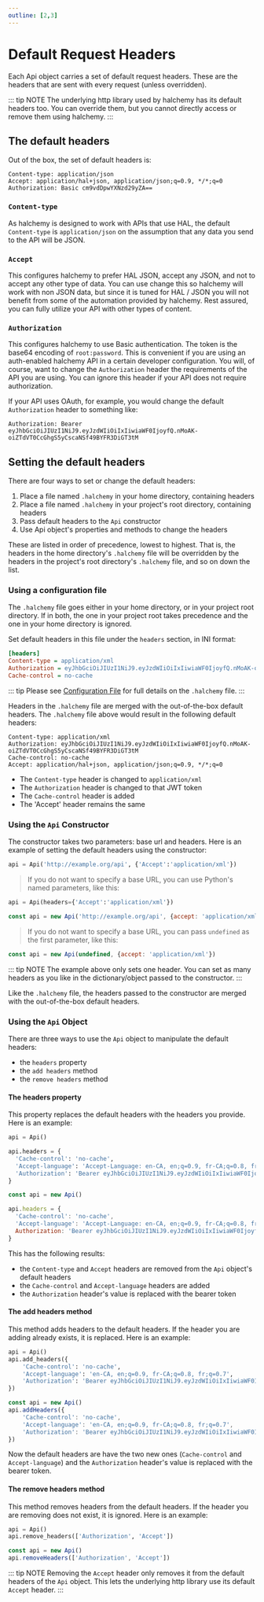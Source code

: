 ```yaml
---
outline: [2,3]
---
```

# Default Request Headers
Each Api object carries a set of default request headers.  These are the headers that are sent with every request (unless overridden).

::: tip NOTE
The underlying http library used by halchemy has its default headers too.  You can override them, but you cannot directly access or remove them using halchemy.
:::

## The default headers
Out of the box, the set of default headers is:

```http
Content-type: application/json
Accept: application/hal+json, application/json;q=0.9, */*;q=0
Authorization: Basic cm9vdDpwYXNzd29yZA==
```
### `Content-type`
As halchemy is designed to work with APIs that use HAL, the default `Content-type` is `application/json` on the assumption that any data you send to the API will be JSON.

### `Accept`
This configures halchemy to prefer HAL JSON, accept any JSON, and not to accept any other type of data.  You can use change this so halchemy will work with non JSON data, but since it is tuned for HAL / JSON you will not benefit from some of the automation provided by halchemy.  Rest assured, you can fully utilize your API with other types of content.

### `Authorization`
This configures halchemy to use Basic authentication.  The token is the base64 encoding of `root:password`.  This is convenient if you are using an auth-enabled halchemy API in a certain developer configuration.  You will, of course, want to change the `Authorization` header the requirements of the API you are using.  You can ignore this header if your API does not require authorization.

If your API uses OAuth, for example, you would change the default `Authorization` header to something like:

```http
Authorization: Bearer eyJhbGciOiJIUzI1NiJ9.eyJzdWIiOiIxIiwiaWF0IjoyfQ.nMoAK-oiZTdVT0CcGhgS5yCscaNSf49BYFR3DiGT3tM
```

## Setting the default headers
There are four ways to set or change the default headers:

1. Place a file named `.halchemy` in your home directory, containing headers
1. Place a file named `.halchemy` in your project's root directory, containing headers
1. Pass default headers to the `Api` constructor
1. Use Api object's properties and methods to change the headers

These are listed in order of precedence, lowest to highest.  That is, the headers in the home directory's `.halchemy` file will be overridden by the headers in the project's root directory's `.halchemy` file, and so on down the list.

### Using a configuration file
The `.halchemy` file goes either in your home directory, or in your project root directory.  If in both, the one in your project root takes precedence and the one in your home directory is ignored.

Set default headers in this file under the `headers` section, in INI format:

```ini
[headers]
Content-type = application/xml
Authorization = eyJhbGciOiJIUzI1NiJ9.eyJzdWIiOiIxIiwiaWF0IjoyfQ.nMoAK-oiZTdVT0CcGhgS5yCscaNSf49BYFR3DiGT3tM
Cache-control = no-cache
```
::: tip
Please see [Configuration File](/configuration/changing#configuration-file) for full details on the `.halchemy` file.
:::

Headers in the `.halchemy` file are merged with the out-of-the-box default headers.  The `.halchemy` file above would result in the following default headers:

```http
Content-type: application/xml
Authorization: eyJhbGciOiJIUzI1NiJ9.eyJzdWIiOiIxIiwiaWF0IjoyfQ.nMoAK-oiZTdVT0CcGhgS5yCscaNSf49BYFR3DiGT3tM
Cache-control: no-cache
Accept: application/hal+json, application/json;q=0.9, */*;q=0
```
* The `Content-type` header is changed to `application/xml`
* The `Authorization` header is changed to that JWT token
* The `Cache-control` header is added
* The 'Accept' header remains the same

### Using the `Api` Constructor
The constructor takes two parameters: base url and headers.  Here is an example of setting the default headers using the constructor:

<tabs>
<tab name="Python">

```python
api = Api('http://example.org/api', {'Accept':'application/xml'})
```
> If you do not want to specify a base URL, you can use Python's named parameters, like this:

```python
api = Api(headers={'Accept':'application/xml'})
```

</tab>

<tab name="JavaScript">

```javascript
const api = new Api('http://example.org/api', {accept: 'application/xml'})
```
> If you do not want to specify a base URL, you can pass `undefined` as the first parameter, like this:
```javascript
const api = new Api(undefined, {accept: 'application/xml'})
```
</tab>

<future-languages />
</tabs>

::: tip NOTE
The example above only sets one header.  You can set as many headers as you like in the dictionary/object passed to the constructor.
:::

Like the `.halchemy` file, the headers passed to the constructor are merged with the out-of-the-box default headers.

### Using the `Api` Object
There are three ways to use the `Api` object to manipulate the default headers:
* the `headers` property
* the `add headers` method
* the `remove headers` method

#### The headers property
This property replaces the default headers with the headers you provide.  Here is an example:

<tabs>
<tab name="Python">

```python
api = Api()

api.headers = {
  'Cache-control': 'no-cache',
  'Accept-language': 'Accept-Language: en-CA, en;q=0.9, fr-CA;q=0.8, fr;q=0.7',
  'Authorization': 'Bearer eyJhbGciOiJIUzI1NiJ9.eyJzdWIiOiIxIiwiaWF0IjoyfQ.nMoAK-oiZTdVT0CcGhgS5yCscaNSf49BYFR3DiGT3tM'
}
```
</tab>

<tab name="JavaScript">

```javascript
const api = new Api()

api.headers = {
  'Cache-control': 'no-cache',
  'Accept-language': 'Accept-Language: en-CA, en;q=0.9, fr-CA;q=0.8, fr;q=0.7',
  Authorization: 'Bearer eyJhbGciOiJIUzI1NiJ9.eyJzdWIiOiIxIiwiaWF0IjoyfQ.nMoAK-oiZTdVT0CcGhgS5yCscaNSf49BYFR3DiGT3tM'
}
```
</tab>

<future-languages />
</tabs>

This has the following results:
* the `Content-type` and `Accept` headers are removed from the `Api` object's default headers
* the `Cache-control` and `Accept-language` headers are added
* the `Authorization` header's value is replaced with the bearer token

#### The add headers method
This method adds headers to the default headers.  If the header you are adding already exists, it is replaced.  Here is an example:

<tabs>
<tab name="Python">

```python
api = Api()
api.add_headers({
    'Cache-control': 'no-cache',
    'Accept-language': 'en-CA, en;q=0.9, fr-CA;q=0.8, fr;q=0.7',
    'Authorization': 'Bearer eyJhbGciOiJIUzI1NiJ9.eyJzdWIiOiIxIiwiaWF0IjoyfQ.nMoAK-oiZTdVT0CcGhgS5yCscaNSf49BYFR3DiGT3tM'
})
```
</tab>

<tab name="JavaScript">

```javascript
const api = new Api()
api.addHeaders({
    'Cache-control': 'no-cache',
    'Accept-language': 'en-CA, en;q=0.9, fr-CA;q=0.8, fr;q=0.7',
    'Authorization': 'Bearer eyJhbGciOiJIUzI1NiJ9.eyJzdWIiOiIxIiwiaWF0IjoyfQ.nMoAK-oiZTdVT0CcGhgS5yCscaNSf49BYFR3DiGT3tM'
})
```
</tab>

<future-languages />
</tabs>

Now the default headers are have the two new ones (`Cache-control` and `Accept-language`) and the `Authorization` header's value is replaced with the bearer token.

#### The remove headers method
This method removes headers from the default headers.  If the header you are removing does not exist, it is ignored.  Here is an example:

<tabs>
<tab name="Python">

```python
api = Api()
api.remove_headers(['Authorization', 'Accept'])
```
</tab>

<tab name="JavaScript">

```javascript
const api = new Api()
api.removeHeaders(['Authorization', 'Accept'])
```
</tab>

<future-languages />
</tabs>

::: tip NOTE
Removing the `Accept` header only removes it from the default headers of the `Api` object.  This lets the underlying http library use its default `Accept` header.
:::
